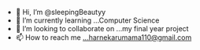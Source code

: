 - 👋 Hi, I’m @sleepingBeautyy
- 🌱 I’m currently learning ...Computer Science
- 💞️ I’m looking to collaborate on ...my final year project
- 📫 How to reach me ...harnekarumama110@gmail.com

<!---
sleepingBeautyy/sleepingBeautyy is a ✨ special ✨ repository because its `README.md` (this file) appears on your GitHub profile.
You can click the Preview link to take a look at your changes.
--->
